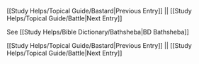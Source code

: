 [[Study Helps/Topical Guide/Bastard|Previous Entry]]  ||  [[Study Helps/Topical Guide/Battle|Next Entry]]

 See [[Study Helps/Bible Dictionary/Bathsheba|BD Bathsheba]]

[[Study Helps/Topical Guide/Bastard|Previous Entry]]  ||  [[Study Helps/Topical Guide/Battle|Next Entry]]